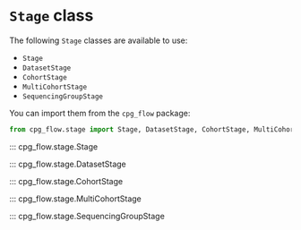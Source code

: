 # `Stage` class

The following `Stage` classes are available to use:

- `Stage`
- `DatasetStage`
- `CohortStage`
- `MultiCohortStage`
- `SequencingGroupStage`

You can import them from the `cpg_flow` package:

```python
from cpg_flow.stage import Stage, DatasetStage, CohortStage, MultiCohortStage, SequencingGroupStage
```

::: cpg_flow.stage.Stage

::: cpg_flow.stage.DatasetStage

::: cpg_flow.stage.CohortStage

::: cpg_flow.stage.MultiCohortStage

::: cpg_flow.stage.SequencingGroupStage
